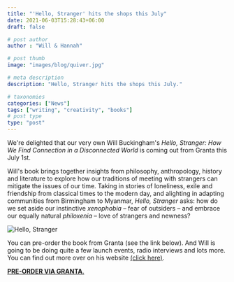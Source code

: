 ```yaml
---
title: "'Hello, Stranger' hits the shops this July"
date: 2021-06-03T15:28:43+06:00
draft: false

# post author
author : "Will & Hannah"

# post thumb
image: "images/blog/quiver.jpg"

# meta description
description: "Hello, Stranger hits the shops this July."

# taxonomies
categories: ["News"]
tags: ["writing", "creativity", "books"]
# post type
type: "post"
---
```

We're delighted that our very own Will Buckingham's *Hello, Stranger: How We Find Connection in a Disconnected World* is coming out from Granta this July 1st. 

Will's book brings together insights from philosophy, anthropology, history and literature to explore how our traditions of meeting with strangers can mitigate the issues of our time. Taking in stories of loneliness, exile and friendship from classical times to the modern day, and alighting in adapting communities from Birmingham to Myanmar, *Hello, Stranger* asks: how do we set aside our instinctive *xenophobia* – fear of outsiders – and embrace our equally natural *philoxenia* – love of strangers and newness?

![Hello, Stranger](https://www.windandbones.com/images/blog/hellostranger.jpg)

You can pre-order the book from Granta (see the link below). And Will is going to be doing quite a few launch events, radio interviews and lots more. You can find out more over on his website [(click here)](https://www.willbuckingham.com).

[**PRE-ORDER VIA GRANTA**.](https://granta.com/products/hello-stranger/)